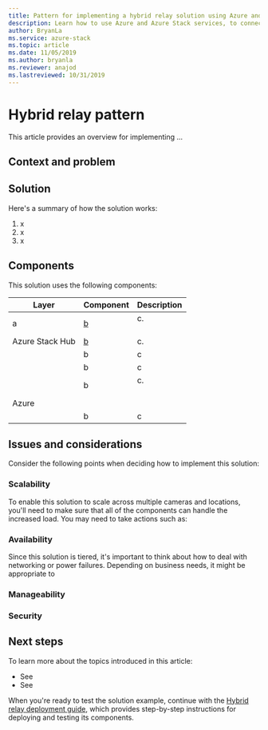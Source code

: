 ```yaml
---
title: Pattern for implementing a hybrid relay solution using Azure and Azure Stack.
description: Learn how to use Azure and Azure Stack services, to connect to edge resources or devices protected by firewalls.
author: BryanLa
ms.service: azure-stack
ms.topic: article
ms.date: 11/05/2019
ms.author: bryanla
ms.reviewer: anajod
ms.lastreviewed: 10/31/2019
---
```


# Hybrid relay pattern

This article provides an overview for implementing ...

## Context and problem

## Solution

Here's a summary of how the solution works: 

1. x
2. x 
3. x

## Components

This solution uses the following components:

| Layer | Component | Description |
|----------|-----------|-------------|
| a | [b]() | c.<br><br>|
| Azure Stack Hub | [b]() | c. |
| | b | c |
| | b | c |
| | b | c.<br><br>|
| Azure |  |  |
|  | b | c |

## Issues and considerations

Consider the following points when deciding how to implement this solution:

### Scalability 

To enable this solution to scale across multiple cameras and locations, you'll need to make sure that all of the components can handle the increased load. You may need to take actions such as:


### Availability

Since this solution is tiered, it's important to think about how to deal with networking or power failures. Depending on business needs, it might be appropriate to 

### Manageability

### Security

## Next steps

To learn more about the topics introduced in this article:
- See 
- See 

When you're ready to test the solution example, continue with the [Hybrid relay deployment guide](), which provides step-by-step instructions for deploying and testing its components.
